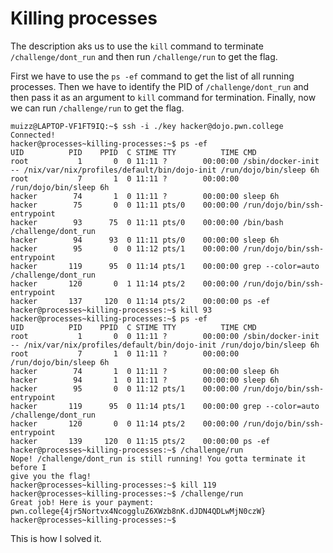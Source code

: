 # Killing processes

The description aks us to use the `kill` command to terminate `/challenge/dont_run` and then run `/challenge/run` to get the flag.

First we have to use the `ps -ef` command to get the list of all running processes.
Then we have to identify the PID of `/challenge/dont_run` and then pass it as an argument to `kill` command for termination.
Finally, now we can run `/challenge/run` to get the flag.

```
muizz@LAPTOP-VF1FT9IQ:~$ ssh -i ./key hacker@dojo.pwn.college
Connected!
hacker@processes~killing-processes:~$ ps -ef
UID          PID    PPID  C STIME TTY          TIME CMD
root           1       0  0 11:11 ?        00:00:00 /sbin/docker-init -- /nix/var/nix/profiles/default/bin/dojo-init /run/dojo/bin/sleep 6h
root           7       1  0 11:11 ?        00:00:00 /run/dojo/bin/sleep 6h
hacker        74       1  0 11:11 ?        00:00:00 sleep 6h
hacker        75       0  0 11:11 pts/0    00:00:00 /run/dojo/bin/ssh-entrypoint
hacker        93      75  0 11:11 pts/0    00:00:00 /bin/bash /challenge/dont_run
hacker        94      93  0 11:11 pts/0    00:00:00 sleep 6h
hacker        95       0  0 11:12 pts/1    00:00:00 /run/dojo/bin/ssh-entrypoint
hacker       119      95  0 11:14 pts/1    00:00:00 grep --color=auto /challenge/dont_run
hacker       120       0  1 11:14 pts/2    00:00:00 /run/dojo/bin/ssh-entrypoint
hacker       137     120  0 11:14 pts/2    00:00:00 ps -ef
hacker@processes~killing-processes:~$ kill 93
hacker@processes~killing-processes:~$ ps -ef
UID          PID    PPID  C STIME TTY          TIME CMD
root           1       0  0 11:11 ?        00:00:00 /sbin/docker-init -- /nix/var/nix/profiles/default/bin/dojo-init /run/dojo/bin/sleep 6h
root           7       1  0 11:11 ?        00:00:00 /run/dojo/bin/sleep 6h
hacker        74       1  0 11:11 ?        00:00:00 sleep 6h
hacker        94       1  0 11:11 ?        00:00:00 sleep 6h
hacker        95       0  0 11:12 pts/1    00:00:00 /run/dojo/bin/ssh-entrypoint
hacker       119      95  0 11:14 pts/1    00:00:00 grep --color=auto /challenge/dont_run
hacker       120       0  0 11:14 pts/2    00:00:00 /run/dojo/bin/ssh-entrypoint
hacker       139     120  0 11:15 pts/2    00:00:00 ps -ef
hacker@processes~killing-processes:~$ /challenge/run
Nope! /challenge/dont_run is still running! You gotta terminate it before I
give you the flag!
hacker@processes~killing-processes:~$ kill 119
hacker@processes~killing-processes:~$ /challenge/run
Great job! Here is your payment:
pwn.college{4jr5Nortvx4NcoggluZ6XWzb8nK.dJDN4QDLwMjN0czW}
hacker@processes~killing-processes:~$
```

This is how I solved it.
